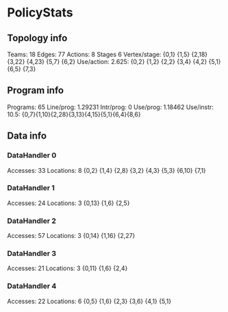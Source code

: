 # PolicyStats
## Topology info
Teams:		18
Edges:		77
Actions:	8
Stages		6
Vertex/stage:	{0,1} {1,5} {2,18} {3,22} {4,23} {5,7} {6,2} 
Use/action:	2.625: {0,2} {1,2} {2,2} {3,4} {4,2} {5,1} {6,5} {7,3} 

## Program info
Programs:	65
Line/prog:	1.29231
Intr/prog:	0
Use/prog:	1.18462
Use/instr:	10.5: {0,7}{1,10}{2,28}{3,13}{4,15}{5,1}{6,4}{8,6}

## Data info

### DataHandler 0
Accesses:	33
Locations:	8
{0,2} {1,4} {2,8} {3,2} {4,3} {5,3} {6,10} {7,1} 

### DataHandler 1
Accesses:	24
Locations:	3
{0,13} {1,6} {2,5} 

### DataHandler 2
Accesses:	57
Locations:	3
{0,14} {1,16} {2,27} 

### DataHandler 3
Accesses:	21
Locations:	3
{0,11} {1,6} {2,4} 

### DataHandler 4
Accesses:	22
Locations:	6
{0,5} {1,6} {2,3} {3,6} {4,1} {5,1} 